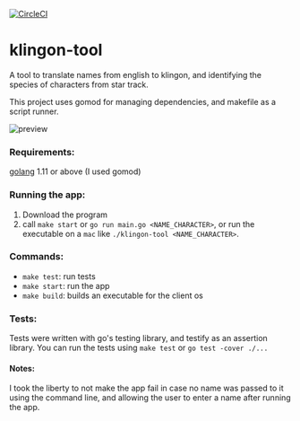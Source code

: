 [![CircleCI][circle ci badge]][circle ci]

# klingon-tool

A tool to translate names from english to klingon, and identifying the species of characters from star track.

This project uses gomod for managing dependencies, and makefile as a script runner.

![preview][preview]

### Requirements:
[golang][go] 1.11 or above (I used gomod)

### Running the app:
1. Download the program
2. call `make start` or `go run main.go <NAME_CHARACTER>`, or run the executable on a `mac` like `./klingon-tool <NAME_CHARACTER>`.

### Commands:
* `make test`: run tests
* `make start`: run the app
* `make build`: builds an executable for the client os

### Tests:
Tests were written with go's testing library, and testify as an assertion library.
You can run the tests using `make test` or `go test -cover ./...`

#### Notes:
I took the liberty to not make the app fail in case no name was passed to it using the command line, and allowing the user to enter a name after running the app.

[circle ci badge]: https://circleci.com/gh/liron-navon/klingon-tool.svg?style=svg
[circle ci]: https://circleci.com/gh/liron-navon/klingon-tool
[go]: https://golang.org/
[preview]: https://i.imgur.com/gRt5GRj.png
